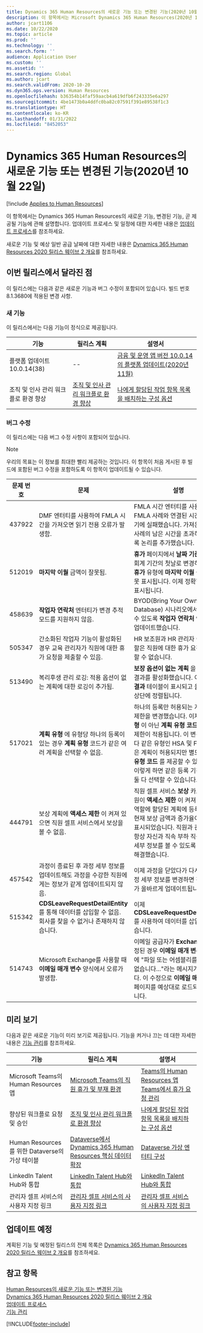```yaml
---
title: Dynamics 365 Human Resources의 새로운 기능 또는 변경된 기능(2020년 10월 22일)
description: 이 항목에서는 Microsoft Dynamics 365 Human Resources(2020년 10월 22일)의 새로 추가되거나 변경된 기능에 관해 설명합니다.
author: jcart1106
ms.date: 10/22/2020
ms.topic: article
ms.prod: ''
ms.technology: ''
ms.search.form: ''
audience: Application User
ms.custom: ''
ms.assetid: ''
ms.search.region: Global
ms.author: jcart
ms.search.validFrom: 2020-10-20
ms.dyn365.ops.version: Human Resources
ms.openlocfilehash: b36354b14faf59aacb4a619dfb6f243335e6a297
ms.sourcegitcommit: 4be1473b0a4ddfc0ba82c07591f391e89538f1c3
ms.translationtype: HT
ms.contentlocale: ko-KR
ms.lasthandoff: 01/31/2022
ms.locfileid: "8452053"
---
```

# <a name="whats-new-or-changed-in-dynamics-365-human-resources-october-22-2020"></a>Dynamics 365 Human Resources의 새로운 기능 또는 변경된 기능(2020년 10월 22일)

[!include [Applies to Human Resources](../includes/applies-to-hr.md)]



이 항목에서는 Dynamics 365 Human Resources의 새로운 기능, 변경된 기능, 곧 제공될 기능에 관해 설명합니다. 업데이트 프로세스 및 일정에 대한 자세한 내용은 [업데이트 프로세스](hr-admin-setup-update-process.md)를 참조하세요.

새로운 기능 및 예상 일반 공급 날짜에 대한 자세한 내용은 [Dynamics 365 Human Resources 2020 릴리스 웨이브 2 개요](/dynamics365-release-plan/2020wave2/human-resources/dynamics365-human-resources/)를 참조하세요.

## <a name="in-this-release"></a>이번 릴리스에서 달라진 점

이 릴리스에는 다음과 같은 새로운 기능과 버그 수정이 포함되어 있습니다. 빌드 번호 8.1.3680에 적용된 변경 사항.

### <a name="new-features"></a>새 기능

이 릴리스에서는 다음 기능이 정식으로 제공됩니다.

| 기능 | 릴리스 계획 | 설명서 |
| --- | --- | --- |
| 플랫폼 업데이트 10.0.14(38) | -- | [금융 및 운영 앱 버전 10.0.14의 플랫폼 업데이트(2020년 11월)](../fin-ops-core/dev-itpro/get-started/whats-new-platform-updates-10-0-14.md) |
| 조직 및 인사 관리 워크플로 환경 향상 | [조직 및 인사 관리 워크플로 환경 향상](/dynamics365-release-plan/2020wave2/human-resources/dynamics365-human-resources/organization-personnel-management-workflow-experience-enhancements) | [나에게 할당된 작업 항목 목록을 배치하는 구성 옵션](./hr-whats-new-2020-09-03.md#configuration-option-to-position-work-items-assigned-to-me-list-477004) |


### <a name="bug-fixes"></a>버그 수정

이 릴리스에는 다음 버그 수정 사항이 포함되어 있습니다.

> [!NOTE]
> 우리의 목표는 이 정보를 최대한 빨리 제공하는 것입니다. 이 항목이 처음 게시된 후 빌드에 포함된 버그 수정을 포함하도록 이 항목이 업데이트될 수 있습니다.

| 문제 번호| 문제  | 설명|
| --- | --- | --- |
| 437922 | DMF 엔터티를 사용하여 FMLA 시간을 가져오면 읽기 전용 오류가 발생함. | FMLA 시간 엔터티를 사용하면 FMLA 사례와 연결된 시간 가져오기에 실패했습니다. 가져온 시간이 사례의 남은 시간을 초과하지 않도록 논리를 추가했습니다. |
| 512019 | **마지막 이월** 금액이 잘못됨. | **휴가** 페이지에서 **날짜 기준** 을 다음 회계 기간의 첫날로 변경하면 **연간 휴가** 유형에 **마지막 이월** 금액이 잘못 표시됩니다. 이제 정확한 금액이 표시됩니다. |
| 458639 | **작업자 연락처** 엔터티가 변경 추적 모드를 지원하지 않음. | BYOD(Bring Your Own Database) 시나리오에서 사용할 수 있도록 **작업자 연락처** 엔터티를 업데이트했습니다.|
| 505347 | 간소화된 작업자 기능이 활성화된 경우 교육 관리자가 직원에 대한 휴가 요청을 제출할 수 있음. | HR 보조원과 HR 관리자 이외의 역할은 직원에 대한 휴가 요청을 제출할 수 없습니다. |
| 513490 | 복리후생 관리 로깅: 적용 옵션이 없는 계획에 대한 로깅이 추가됨. | **보장 옵션이 없는 계획** 을 위한 로깅 결과를 활성화했습니다. 이제 **처리 결과** 테이블이 표시되고 올바르게 상단에 정렬됩니다. |
| 517021 | **계획 유형** 에 유형당 하나의 등록이 있는 경우 **계획 유형** 코드가 같은 여러 계획을 선택할 수 없음. | 하나의 등록만 허용되는 계획 선택 제한을 변경했습니다. 이제 **계획 유형** 이 아닌 **계획 유형 코드** 수준에 제한이 적용됩니다. 이 변경으로 둘 다 같은 유형인 HSA 및 FSA와 같은 계획이 허용되지만 별도의 **계획 유형 코드** 를 제공할 수 있습니다. 이렇게 하면 같은 등록 기간에 대해 둘 다 선택할 수 있습니다. |
| 444791 | 보상 계획에 **액세스 제한** 이 켜져 있으면 직원 셀프 서비스에서 보상을 볼 수 없음. | 직원 셀프 서비스 **보상** 카드에서 직원이 **액세스 제한** 이 켜져 있고 특정 역할에 할당된 계획에 등록된 경우 현재 보상 금액과 증가율이 "0"으로 표시되었습니다. 직원과 관리자가 항상 자신과 직속 부하 직원의 보상 세부 정보를 볼 수 있도록 이 문제를 해결했습니다. |
| 457542 | 과정이 종료된 후 과정 세부 정보를 업데이트해도 과정을 수강한 직원에게는 정보가 같게 업데이트되지 않음. | 이제 과정을 닫았다가 다시 연 후 과정 세부 정보를 변경하면 직원 정보가 올바르게 업데이트됩니다. |
| 515342 | **CDSLeaveRequestDetailEntity** 를 통해 데이터를 삽입할 수 없음. 회사를 찾을 수 없거나 존재하지 않습니다. | 이제 **CDSLeaveRequestDetailEntity** 를 사용하여 데이터를 삽입할 수 있습니다. |
| 514743 | Microsoft Exchange를 사용할 때 **이메일 매개 변수** 양식에서 오류가 발생함. | 이메일 공급자가 **Exchange** 로 설정된 경우 **이메일 매개 변수** 페이지에 "파일 또는 어셈블리를 로드할 수 없습니다..."라는 메시지가 표시됩니다. 이 수정으로 **이메일 매개 변수** 페이지를 예상대로 로드되고 저장됩니다. |


## <a name="in-preview"></a>미리 보기

다음과 같은 새로운 기능이 미리 보기로 제공됩니다. 기능을 켜거나 끄는 데 대한 자세한 내용은 [기능 관리](hr-admin-manage-features.md)를 참조하세요.

| 기능 | 릴리스 계획 | 설명서 |
| --- | --- | --- |
| Microsoft Teams의 Human Resources 앱 | [Microsoft Teams의 직원 휴가 및 부재 환경](/dynamics365-release-plan/2020wave1/dynamics365-human-resources/employee-leave-absence-experience-teams) | [Teams의 Human Resources 앱](./hr-admin-teams-leave-app.md)<br>[Teams에서 휴가 요청 관리](hr-teams-leave-app.md) |
| 향상된 워크플로 요청 및 승인 | [조직 및 인사 관리 워크플로 환경 향상](/dynamics365-release-plan/2020wave2/human-resources/dynamics365-human-resources/organization-personnel-management-workflow-experience-enhancements) | [나에게 할당된 작업 항목 목록을 배치하는 구성 옵션](./hr-whats-new-2020-09-03.md#configuration-option-to-position-work-items-assigned-to-me-list-477004) |
| Human Resources를 위한 Dataverse의 가상 테이블 | [Dataverse에서 Dynamics 365 Human Resources 핵심 데이터 확장](/dynamics365-release-plan/2020wave2/human-resources/dynamics365-human-resources/expand-dynamics-365-human-resources-core-data-common-data-service) | [Dataverse 가상 엔터티 구성](hr-admin-integration-common-data-service-virtual-entities.md) |
| LinkedIn Talent Hub와 통합 | [LinkedIn Talent Hub와 통합](/dynamics365-release-plan/2020wave2/human-resources/dynamics365-human-resources/integration-linkedin-talent-hub) | [LinkedIn Talent Hub와 통합](./hr-admin-integration-linkedin.md) |
| 관리자 셀프 서비스의 사용자 지정 링크 | [관리자 셀프 서비스의 사용자 지정 링크](/dynamics365-release-plan/2020wave2/human-resources/dynamics365-human-resources/custom-links-manager-self-service) | [관리자 셀프 서비스의 사용자 지정 링크](./hr-employee-manager-self-service-custom-links.md) |

## <a name="coming-soon"></a>업데이트 예정

계획된 기능 및 예정된 릴리스의 전체 목록은 [Dynamics 365 Human Resources 2020 릴리스 웨이브 2 개요](/dynamics365-release-plan/2020wave2/human-resources/dynamics365-human-resources/)를 참조하세요.


## <a name="see-also"></a>참고 항목

[Human Resources의 새로운 기능 또는 변경된 기능](hr-admin-whats-new.md)</br>
[Dynamics 365 Human Resources 2020 릴리스 웨이브 2 개요](/dynamics365-release-plan/2020wave2/human-resources/dynamics365-human-resources/)</br>
[업데이트 프로세스](hr-admin-setup-update-process.md)</br>
[기능 관리](hr-admin-manage-features.md)


[!INCLUDE[footer-include](../includes/footer-banner.md)]